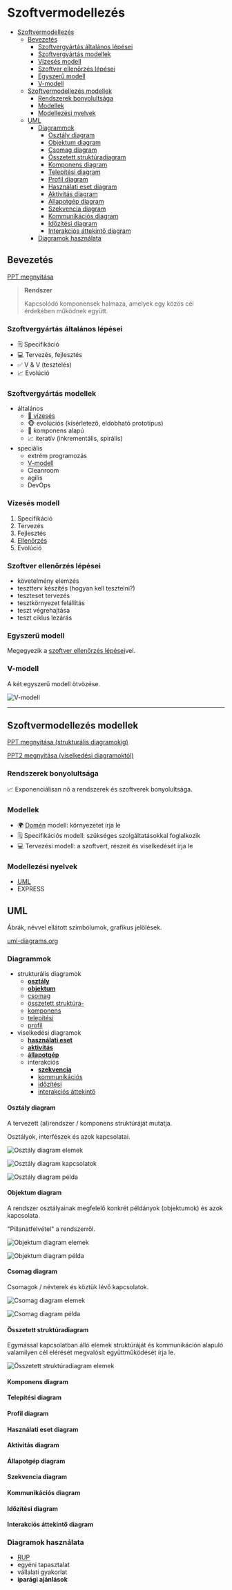 # Szoftvermodellezés

- [Szoftvermodellezés](#szoftvermodellezés)
  - [Bevezetés](#bevezetés)
    - [Szoftvergyártás általános lépései](#szoftvergyártás-általános-lépései)
    - [Szoftvergyártás modellek](#szoftvergyártás-modellek)
    - [Vízesés modell](#vízesés-modell)
    - [Szoftver ellenőrzés lépései](#szoftver-ellenőrzés-lépései)
    - [Egyszerű modell](#egyszerű-modell)
    - [V-modell](#v-modell)
  - [Szoftvermodellezés modellek](#szoftvermodellezés-modellek)
    - [Rendszerek bonyolultsága](#rendszerek-bonyolultsága)
    - [Modellek](#modellek)
    - [Modellezési nyelvek](#modellezési-nyelvek)
  - [UML](#uml)
    - [Diagrammok](#diagrammok)
      - [Osztály diagram](#osztály-diagram)
      - [Objektum diagram](#objektum-diagram)
      - [Csomag diagram](#csomag-diagram)
      - [Összetett struktúradiagram](#összetett-struktúradiagram)
      - [Komponens diagram](#komponens-diagram)
      - [Telepítési diagram](#telepítési-diagram)
      - [Profil diagram](#profil-diagram)
      - [Használati eset diagram](#használati-eset-diagram)
      - [Aktivitás diagram](#aktivitás-diagram)
      - [Állapotgép diagram](#állapotgép-diagram)
      - [Szekvencia diagram](#szekvencia-diagram)
      - [Kommunikációs diagram](#kommunikációs-diagram)
      - [Időzítési diagram](#időzítési-diagram)
      - [Interakciós áttekintő diagram](#interakciós-áttekintő-diagram)
    - [Diagramok használata](#diagramok-használata)

## Bevezetés

[PPT megnyitása](https://oktatas.mik.uni-pannon.hu/pluginfile.php/32701/mod_resource/content/1/I_Bevezetes.pdf)

> **Rendszer**
>
> Kapcsolódó komponensek halmaza, amelyek egy közös cél érdekében működnek együtt.

### Szoftvergyártás általános lépései

- 🗒️ Specifikáció
- 💻 Tervezés, fejlesztés
- ✅ V & V (tesztelés)
- 📈 Evolúció

### Szoftvergyártás modellek

- általános
  - [🌊 vízesés](#vízesés-modell)
  - 🐵 evolúciós (kísérletező, eldobható prototípus)
  - 🎲 komponens alapú
  - 📈 iteratív (inkrementális, spirális)
- speciális
  - extrém programozás
  - [V-modell](#v-modell)
  - Cleanroom
  - agilis
  - DevOps

### Vízesés modell

1. Specifikáció
2. Tervezés
3. Fejlesztés
4. [Ellenőrzés](#szoftver-ellenőrzés-lépései)
5. Evolúció

### Szoftver ellenőrzés lépései

- követelmény elemzés
- tesztterv készítés (hogyan kell tesztelni?)
- teszteset tervezés
- tesztkörnyezet felállítás
- teszt végrehajtása
- teszt ciklus lezárás

### Egyszerű modell

Megegyezik a [szoftver ellenőrzés lépései](#szoftver-ellenőrzés-lépései)vel.

### V-modell

A két egyszerű modell ötvözése.

![V-modell](v-modell.png)

---

## Szoftvermodellezés modellek

[PPT megnyitása (strukturális diagramokig)](https://oktatas.mik.uni-pannon.hu/pluginfile.php/32703/mod_resource/content/1/II_Szoftvermodellezes_1.pdf)

[PPT2 megnyitása (viselkedési diagramoktól)](https://oktatas.mik.uni-pannon.hu/pluginfile.php/33616/mod_resource/content/0/II_Szoftvermodellezes_2.pdf)

### Rendszerek bonyolultsága

📈 Exponenciálisan nő a rendszerek és szoftverek bonyolultsága.

### Modellek

- 🌍 <abbr title="Ezt miért így írják? 😭">Domén</abbr> modell: környezetet írja le
- 🗒️ Specifikációs modell: szükséges szolgáltatásokkal foglalkozik
- 💻 Tervezési modell: a szoftvert, részeit és viselkedését írja le

### Modellezési nyelvek

- [<abbr title="Unified Modeling Language">UML</abbr>](#uml)
- EXPRESS

## UML

Ábrák, névvel ellátott szimbólumok, grafikus jelölések.

[uml-diagrams.org](https://www.uml-diagrams.org/)

### Diagrammok

- strukturális diagramok
  - [**osztály**](#osztály-diagram)
  - [**objektum**](#objektum-diagram)
  - [csomag](#csomag-diagram)
  - [összetett struktúra-](#összetett-struktúradiagram)
  - [komponens](#komponens-diagram)
  - [telepítési](#telepítési-diagram)
  - [profil](#profil-diagram)
- viselkedési diagramok
  - [**használati eset**](#használati-eset-diagram)
  - [**aktivitás**](#aktivitás-diagram)
  - [**állapotgép**](#állapotgép-diagram)
  - interakciós
    - [**szekvencia**](#szekvencia-diagram)
    - [kommunikációs](#kommunikációs-diagram)
    - [időzítési](#időzítési-diagram)
    - [interakciós áttekintő](#interakciós-áttekintő-diagram)

#### Osztály diagram

A tervezett (al)rendszer / komponens struktúráját mutatja.

Osztályok, interfészek és azok kapcsolatai.

![Osztály diagram elemek](osztály-diagram-elemek.png)

![Osztály diagram kapcsolatok](osztály-diagram-kapcsolatok.png)

![Osztály diagram példa](osztály-diagram-példa.png)

#### Objektum diagram

A rendszer osztályainak megfelelő konkrét példányok (objektumok) és azok
kapcsolata.

"Pillanatfelvétel" a rendszerről.

![Objektum diagram elemek](objektum-diagram-elemek.png)

![Objektum diagram példa](objektum-diagram-példa.png)

#### Csomag diagram

Csomagok / névterek és köztük lévő kapcsolatok.

![Csomag diagram elemek](csomag-diagram-elemek.png)

![Csomag diagram példa](csomag-diagram-példa.png)

#### Összetett struktúradiagram

Egymással kapcsolatban álló elemek struktúráját és kommunikáción alapuló
valamilyen cél elérését megvalósít együttműködését írja le.

![Összetett struktúradiagram elemek](összetett-struktúradiagram-elemek.png)

#### Komponens diagram

#### Telepítési diagram

#### Profil diagram

#### Használati eset diagram

#### Aktivitás diagram

#### Állapotgép diagram

#### Szekvencia diagram

#### Kommunikációs diagram

#### Időzítési diagram

#### Interakciós áttekintő diagram

### Diagramok használata

- <abbr title="Rational Unified Process">RUP</abbr>
- egyéni tapasztalat
- vállalati gyakorlat
- **iparági ajánlások**
